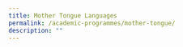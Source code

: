 ```yaml
---
title: Mother Tongue Languages
permalink: /academic-programmes/mother-tongue/
description: ""
---
```


